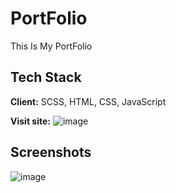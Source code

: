 # PortFolio

This Is My PortFolio

## Tech Stack

**Client:** SCSS, HTML, CSS, JavaScript

**Visit site:** ![image](https://user-images.githubusercontent.com/82137686/212467769-b9d9fb4e-d02f-45a2-98fd-dc9a6335885e.png)

## Screenshots

![image](https://user-images.githubusercontent.com/82137686/212467759-e103bdb1-ca65-4af4-97e3-b1ab8aa65e16.png)
